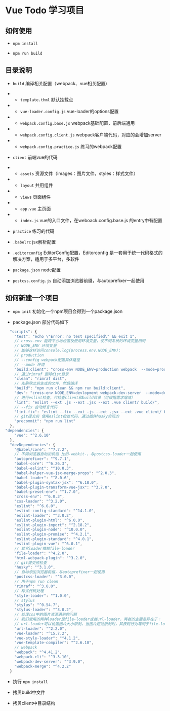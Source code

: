# Vue Todo 学习项目

## 如何使用

- `npm install`

- `npm run build`


## 目录说明

- `build` 编译相关配置（webpack、vue相关配置）
- - `template.thml` 默认挂载点
- - `vue-loader.config.js` vue-loader的options配置
- - `webpack.config.base.js` webpack基础配置，前后端通用
- - `webpack.config.client.js` webpack客户端代码，对应的会增加server
- - `webpack.config.practice.js` 练习的webpack配置
- `client` 前端vue的代码
- - `assets` 资源文件（images：图片文件，styles：样式文件）
- - `layout` 共用组件
- - `views` 页面组件
- - `app.vue` 主页面
- - `index.js` vue的入口文件，在weboack.config.base.js 的entry中有配置

- `practice` 练习的代码

- `.babelrc` jsx解析配置
- `.editorconfig` EditorConfig配置，Editorconfig 是一套用于统一代码格式的解决方案，适用于多平台，多软件
- `package.json` node配置
- `postcss.config.js` 自动添加浏览器前缀，与autoprefixer一起使用


## 如何新建一个项目

- `npm init` 初始化一个npm项目会得到一个package.json

- package.json 部分代码如下
```js
  "scripts": {
    "test": "echo \"Error: no test specified\" && exit 1",
    // cross-env 能跨平台地设置及使用环境变量，使不同系统的环境变量相同
    // NODE_ENV 环境变量
    // 能够这样访问console.log(process.env.NODE_ENV);
    // production
    // --config webpack配置具体路径
    // --mode 环境
    "build:client": "cross-env NODE_ENV=production webpack  --mode=production --config build/webpack.config.client.js",
    // 通过rimraf 删除dist目录
    "clean": "rimraf dist",
    // 先删除之前生成的文件，然后编译
    "build": "npm run clean && npm run build:client",
    "dev": "cross-env NODE_ENV=devlopment webpack-dev-server  --mode=development --config build/webpack.config.client.js",
    // 进行eslint检查，只检查client和build目录（可根据需求增减）
    "lint": "eslint --ext .js --ext .jsx --ext .vue client/ build/",
    // --fix 自动修复代码
    "lint-fix": "eslint --fix --ext .js --ext .jsx --ext .vue client/ build/",
    // git提交前 使用eslint检查代码，通过插件husky实现的
    "precommit": "npm run lint"
  },
"dependencies": {
    "vue": "^2.6.10"
  },
  "devDependencies": {
    "@babel/core": "^7.7.2",
    // 不同浏览器自动加前缀 比如-webkit-，与postcss-loader一起使用
    "autoprefixer": "^9.7.1",
    "babel-core": "^6.26.3",
    "babel-eslint": "^10.0.3",
    "babel-helper-vue-jsx-merge-props": "^2.0.3",
    "babel-loader": "^8.0.6",
    "babel-plugin-syntax-jsx": "^6.18.0",
    "babel-plugin-transform-vue-jsx": "^3.7.0",
    "babel-preset-env": "^1.7.0",
    "cross-env": "^6.0.3",
    "css-loader": "^3.2.0",
    "eslint": "^6.6.0",
    "eslint-config-standard": "^14.1.0",
    "eslint-loader": "^3.0.2",
    "eslint-plugin-html": "^6.0.0",
    "eslint-plugin-import": "^2.18.2",
    "eslint-plugin-node": "^10.0.0",
    "eslint-plugin-promise": "^4.2.1",
    "eslint-plugin-standard": "^4.0.1",
    "eslint-plugin-vue": "^6.0.1",
    // 其它loader依赖file-loader
    "file-loader": "^4.2.0",
    "html-webpack-plugin": "^3.2.0",
    // git提交预检查
    "husky": "^3.1.0",
    // 自动添加浏览器前缀，与autoprefixer一起使用
    "postcss-loader": "^3.0.0",
    // 用于npm run clean
    "rimraf": "^3.0.0",
    // 样式代码处理
    "style-loader": "^1.0.0",
    // stylus
    "stylus": "^0.54.7",
    "stylus-loader": "^3.0.2",
    // 处理css中的图片资源遇到的问题
    // 我们常用的两种loader是file-loader或者url-loader，两者的主要差异在于：
    // url-loader可以设置图片大小限制，当图片超过限制时，其表现行为等同于file-loader，// 而当图片不超过限制时，则会将图片以base64的形式打包进css文件，以减少请求次数。
    "url-loader": "^2.2.0",
    "vue-loader": "^15.7.2",
    "vue-style-loader": "^4.1.2",
    "vue-template-compiler": "^2.6.10",
    // webpack
    "webpack": "^4.41.2",
    "webpack-cli": "^3.3.10",
    "webpack-dev-server": "^3.9.0",
    "webpack-merge": "^4.2.2"
  }
```

- 执行 `npm install`

- 拷贝build中文件

- 拷贝client中目录结构
